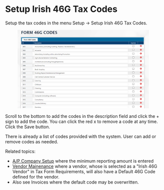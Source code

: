 # Setup Irish 46G Tax Codes

Setup the tax codes in the menu Setup -> Setup Irish 46G Tax Codes.

<figure><img src="../../../.gitbook/assets/image (394).png" alt=""><figcaption></figcaption></figure>

Scroll to the bottom to add the codes in the description field and click the + sign to add the code. You can click the red x to remove a code at any time. Click the Save button.

There is already a list of codes provided with the system. User can add or remove codes as needed.

Related topics:

* [A/P Company Setup](admin/a-p-company-setup.md#irs-1099-minimum-reporting-amounts) where the minimum reporting amount is entered
* [Vendor Mainenance](../vendors/vendor-maintenance.md) where a vendor, whose is selected as a "Irish 46G Vendor" in Tax Form Requirements, will also have a Default 46G Code defined for the vendor.
* Also see Invoices where the default code may be overwritten.
